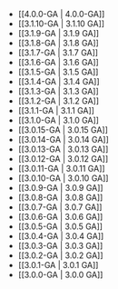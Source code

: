 - [[4.0.0-GA | 4.0.0-GA]]
- [[3.1.10-GA | 3.1.10 GA]]
- [[3.1.9-GA | 3.1.9 GA]]
- [[3.1.8-GA | 3.1.8 GA]]
- [[3.1.7-GA | 3.1.7 GA]]
- [[3.1.6-GA | 3.1.6 GA]]
- [[3.1.5-GA | 3.1.5 GA]]
- [[3.1.4-GA | 3.1.4 GA]]
- [[3.1.3-GA | 3.1.3 GA]]
- [[3.1.2-GA | 3.1.2 GA]]
- [[3.1.1-GA | 3.1.1 GA]]
- [[3.1.0-GA | 3.1.0 GA]]
- [[3.0.15-GA | 3.0.15 GA]]
- [[3.0.14-GA | 3.0.14 GA]]
- [[3.0.13-GA | 3.0.13 GA]]
- [[3.0.12-GA | 3.0.12 GA]]
- [[3.0.11-GA | 3.0.11 GA]]
- [[3.0.10-GA | 3.0.10 GA]]
- [[3.0.9-GA | 3.0.9 GA]]
- [[3.0.8-GA | 3.0.8 GA]]
- [[3.0.7-GA | 3.0.7 GA]]
- [[3.0.6-GA | 3.0.6 GA]]
- [[3.0.5-GA | 3.0.5 GA]]
- [[3.0.4-GA | 3.0.4 GA]]
- [[3.0.3-GA | 3.0.3 GA]]
- [[3.0.2-GA | 3.0.2 GA]]
- [[3.0.1-GA | 3.0.1 GA]]
- [[3.0.0-GA | 3.0.0 GA]]
